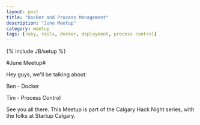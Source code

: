 ```yaml
---
layout: post
title: "Docker and Process Management"
description: "June Meetup"
category: meetup
tags: [ruby, rails, docker, deployment, process control]
---
```

{% include JB/setup %}

#June Meetup#

Hey guys, we'll be talking about:

Ben - Docker

Tim - Process Control

See you all there.
This Meetup is part of the Calgary Hack Night series, with the folks at Startup Calgary. 

